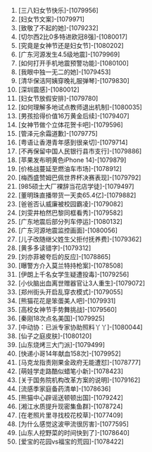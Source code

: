 
1. [三八妇女节快乐]-[1079956]
1. [妇女节文案]-[1079971]
1. [致敬了不起的她]-[1079232]
1. [切尔西2比0多特进欧冠8强]-[1080017]
1. [究竟是女神节还是妇女节]-[1080202]
1. [广东河源发生4.5级地震]-[1079969]
1. [如何打开手机地震预警功能]-[1080100]
1. [我眼中独一无二的她]-[1079453]
1. [清华保洁阿姨穿晚礼服弹琴]-[1079830]
1. [深圳震感]-[1080012]
1. [妇女节放假安排]-[1079780]
1. [如何理解多地试点教师退出机制]-[1080035]
1. [男孩拾得价值16万黄金后续]-[1079407]
1. [女神节做个立体花贺卡吧]-[1079596]
1. [管泽元余霜道歉]-[1079775]
1. [粤语让香港青年感到很亲切]-[1079714]
1. [不再保留中国人民银行县市支行]-[1079886]
1. [苹果发布明黄色iPhone 14]-[1079879]
1. [价格战蔓延至燃油车市场]-[1078912]
1. [梅西盛赞姆巴佩世界杯决赛表现]-[1079792]
1. [985硕士大厂裸辞当花店学徒]-[1079497]
1. [董明珠直播带货一天卖65.4亿]-[1079882]
1. [爸爸否认威廉被校园霸凌]-[1079082]
1. [刘雯井柏然巴黎同框看秀]-[1079582]
1. [广东地震后部分列车停运]-[1080132]
1. [广东河源地震监控画面]-[1080056]
1. [儿子改随继父姓生父拒付抚养费]-[1079362]
1. [黄多多读错字]-[1079312]
1. [刘亦菲被夸后的反应]-[1078865]
1. [曝警方介入莫兰特持枪案]-[1078508]
1. [伊朗上千名女学生疑遭投毒]-[1079256]
1. [小伙脑出血离世赠器官让3人重生]-[1079072]
1. [郑州街头开启乱穿衣模式]-[1079055]
1. [熊猫花花是笨蛋美人吧]-[1079931]
1. [高校女神节手势舞挑战]-[1079560]
1. [秦刚18次点名美国]-[1079925]
1. [中动协：已派专家协助照料丫丫]-[1080044]
1. [仙子之庭皮肤]-[1080120]
1. [山东烧烤三大门派]-[1079499]
1. [快递小哥14年献血158次]-[1079952]
1. [马克龙指责刚果金政府无能遭怼]-[1078777]
1. [萌娃学走路酷似蜡笔小新]-[1078423]
1. [关于国务院机构改革方案的说明]-[1079162]
1. [流感季家庭备药清单]-[1078636]
1. [熊猫中心辟谣送顿顿出国]-[1079242]
1. [湘江水质提升现密集鱼群]-[1078724]
1. [在老照片里寻找校花校草]-[1077409]
1. [为什么感觉这波甲流很厉害]-[1077595]
1. [山东人挖野菜的时间快到了]-[1078640]
1. [爱宝的花园vs福宝的荒园]-[1078422]